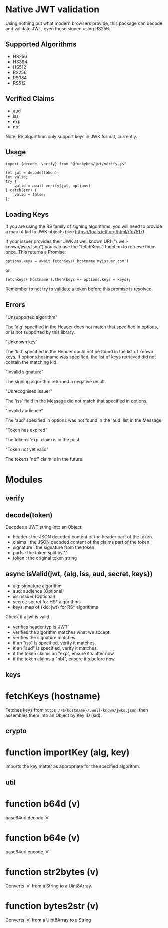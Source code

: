 Native JWT validation
=====================

Using nothing but what modern browsers provide, this package can decode and
validate JWT, even those signed using RS256.

Supported Algorithms
--------------------

 - HS256
 - HS384
 - HS512
 - RS256
 - RS384
 - RS512

Verified Claims
---------------

 - aud
 - iss
 - exp
 - nbf

Note: RS algorithms only support keys in JWK format, currently.

Usage
-----

    import {decode, verify} from "@funkybob/jwt/verify.js"

    let jwt = decode(token);
    let valid;
    try {
        valid = await verify(jwt, options)
    } catch(err) {
        valid = false;
    };

Loading Keys
------------

If you are using the RS family of signing algorithms, you will need to provide
a map of kid to JWK objects (see https://tools.ietf.org/html/rfc7517).

If your issuer provides their JWK at well known URI ("/.well-known/jwks.json")
you can use the "fetchKeys" function to retrieve them once. This returns a
Promise:

    options.keys = await fetchKeys('hostname.myissuer.com')

or

    fetchKeys('hostname').then(keys => options.keys = keys);

Remember to not try to validate a token before this promise is resolved.

Errors
------

"Unsupported algorithm"

The 'alg' specified in the Header does not match that specified in options, or
is not supported by this library.

"Unknown key"

The 'kid' specified in the Header could not be found in the list of known keys.
If options.hostname was specified, the list of keys retrieved did not contain
the matching kid.

"Invalid signature"

The signing algorithm returned a negative result.

"Unrecognised issuer"

The 'iss' field in the Message did not match that specified in options.

"Invalid audience"

The 'aud' specified in options was not found in the 'aud' list in the Message.

"Token has expired"

The tokens 'exp' claim is in the past.

"Token not yet valid"

The tokens 'nbf' claim is in the future.


Modules
=======

verify
--------

## decode(token)

Decodes a JWT string into an Object:

 - header : the JSON decoded content of the header part of the token.
 - claims : the JSON decoded content of the claims part of the token.
 - signature : the signature from the token
 - parts : the token split by '.'
 - token : the original token string

## async isValid(jwt, {alg, iss, aud, secret, keys})

 - alg: signature algorithm
 - aud: audience (Optional)
 - iss: issuer (Optional)
 - secret: secret for HS* algorithms
 - keys: map of {kid: jwt} for RS* algorithms

Check if a jwt is valid.

 - verifies header.typ is 'JWT'
 - verifies the algorithm matches what we accept.
 - verifies the signature matches
 - if an "iss" is specified, verify it matches.
 - if an "aud" is specified, verify it matches.
 - if the token claims an "exp", ensure it's after now.
 - if the token claims a "nbf", ensure it's before now.

keys
----

# fetchKeys (hostname)

Fetches keys from `https://${hostname}/.well-known/jwks.json`, then assembles them into
an Object by Key ID (kid).

crypto
------

# function importKey (alg, key)

Imports the key matter as appropriate for the specified algorithm.

util
----

# function b64d (v)

base64url decode 'v'

# function b64e (v)

base64url encode 'v'

# function str2bytes (v)

Converts 'v' from a String to a Uint8Array.

# function bytes2str (v)

Converts 'v' from a Uint8Array to a String
